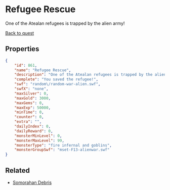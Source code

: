 # Refugee Rescue

One of the Atealan refugees is trapped by the alien army!

[Back to quest](../quests.md)

## Properties

```json
{
    "id": 861,
    "name": "Refugee Rescue",
    "description": "One of the Atealan refugees is trapped by the alien army!",
    "complete": "You saved the refugee!",
    "swf": "random\/random-war-alien.swf",
    "swfX": "none",
    "maxSilver": 0,
    "maxGold": 3000,
    "maxGems": 0,
    "maxExp": 50000,
    "minTime": 0,
    "counter": 0,
    "extra": "",
    "dailyIndex": 0,
    "dailyReward": 0,
    "monsterMinLevel": 0,
    "monsterMaxLevel": 99,
    "monsterType": "fire infernal and goblins",
    "monsterGroupSwf": "mset-F13-alienwar.swf"
}
```

## Related

- [Somorahan Debris](../items/6460-somorahan-debris.md)

